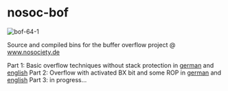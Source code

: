 # nosoc-bof

![bof-64-1](https://github.com/psycore8/nosoc-bof/assets/76014584/71e0ed71-afd8-489a-bcdb-d419cbfd088f)

Source and compiled bins for the buffer overflow project @ www.nosociety.de

Part 1: Basic overflow techniques without stack protection in [german](https://www.nosociety.de/it-security:blog:buffer_overflow_x64) and [english](https://www.nosociety.de/en:it-security:blog:buffer_overflow_x64)
Part 2: Overflow with activated BX bit and some ROP in [german](https://www.nosociety.de/it-security:blog:buffer_overflow_x64-2) and [english](https://www.nosociety.de/en:it-security:blog:buffer_overflow_x64-2)
Part 3: in progress...
